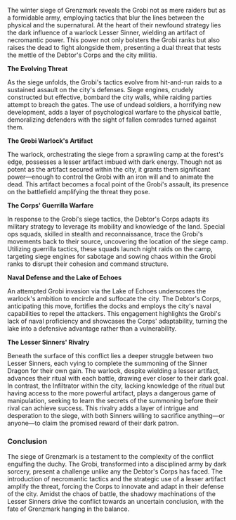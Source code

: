 The winter siege of Grenzmark reveals the Grobi not as mere raiders but as a formidable army, employing tactics that blur the lines between the physical and the supernatural. At the heart of their newfound strategy lies the dark influence of a warlock Lesser Sinner, wielding an artifact of necromantic power. This power not only bolsters the Grobi ranks but also raises the dead to fight alongside them, presenting a dual threat that tests the mettle of the Debtor's Corps and the city militia.

**The Evolving Threat**

As the siege unfolds, the Grobi's tactics evolve from hit-and-run raids to a sustained assault on the city's defenses. Siege engines, crudely constructed but effective, bombard the city walls, while raiding parties attempt to breach the gates. The use of undead soldiers, a horrifying new development, adds a layer of psychological warfare to the physical battle, demoralizing defenders with the sight of fallen comrades turned against them.

**The Grobi Warlock's Artifact**

The warlock, orchestrating the siege from a sprawling camp at the forest's edge, possesses a lesser artifact imbued with dark energy. Though not as potent as the artifact secured within the city, it grants them significant power—enough to control the Grobi with an iron will and to animate the dead. This artifact becomes a focal point of the Grobi's assault, its presence on the battlefield amplifying the threat they pose.

**The Corps' Guerrilla Warfare**

In response to the Grobi's siege tactics, the Debtor's Corps adapts its military strategy to leverage its mobility and knowledge of the land. Special ops squads, skilled in stealth and reconnaissance, trace the Grobi's movements back to their source, uncovering the location of the siege camp. Utilizing guerrilla tactics, these squads launch night raids on the camp, targeting siege engines for sabotage and sowing chaos within the Grobi ranks to disrupt their cohesion and command structure.

**Naval Defense and the Lake of Echoes**

An attempted Grobi invasion via the Lake of Echoes underscores the warlock's ambition to encircle and suffocate the city. The Debtor's Corps, anticipating this move, fortifies the docks and employs the city's naval capabilities to repel the attackers. This engagement highlights the Grobi's lack of naval proficiency and showcases the Corps' adaptability, turning the lake into a defensive advantage rather than a vulnerability.

**The Lesser Sinners' Rivalry**

Beneath the surface of this conflict lies a deeper struggle between two Lesser Sinners, each vying to complete the summoning of the Sinner Dragon for their own gain. The warlock, despite wielding a lesser artifact, advances their ritual with each battle, drawing ever closer to their dark goal. In contrast, the Infiltrator within the city, lacking knowledge of the ritual but having access to the more powerful artifact, plays a dangerous game of manipulation, seeking to learn the secrets of the summoning before their rival can achieve success. This rivalry adds a layer of intrigue and desperation to the siege, with both Sinners willing to sacrifice anything—or anyone—to claim the promised reward of their dark patron.

### Conclusion

The siege of Grenzmark is a testament to the complexity of the conflict engulfing the duchy. The Grobi, transformed into a disciplined army by dark sorcery, present a challenge unlike any the Debtor's Corps has faced. The introduction of necromantic tactics and the strategic use of a lesser artifact amplify the threat, forcing the Corps to innovate and adapt in their defense of the city. Amidst the chaos of battle, the shadowy machinations of the Lesser Sinners drive the conflict towards an uncertain conclusion, with the fate of Grenzmark hanging in the balance.